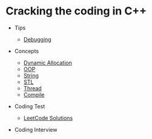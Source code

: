 # Cracking the coding in C++

- Tips
  - [Debugging](https://modoocode.com/31)

- Concepts
  - [Dynamic Allocation](https://modoocode.com/169)
  - [OOP](https://modoocode.com/172)
  - [String](https://modoocode.com/198)
  - [STL](https://modoocode.com/223)
  - [Thread](https://modoocode.com/269)
  - [Compile](https://modoocode.com/319)

- Coding Test
  - [LeetCode Solutions](https://github.com/kamyu104/LeetCode-Solutions)
  
- Coding Interview
